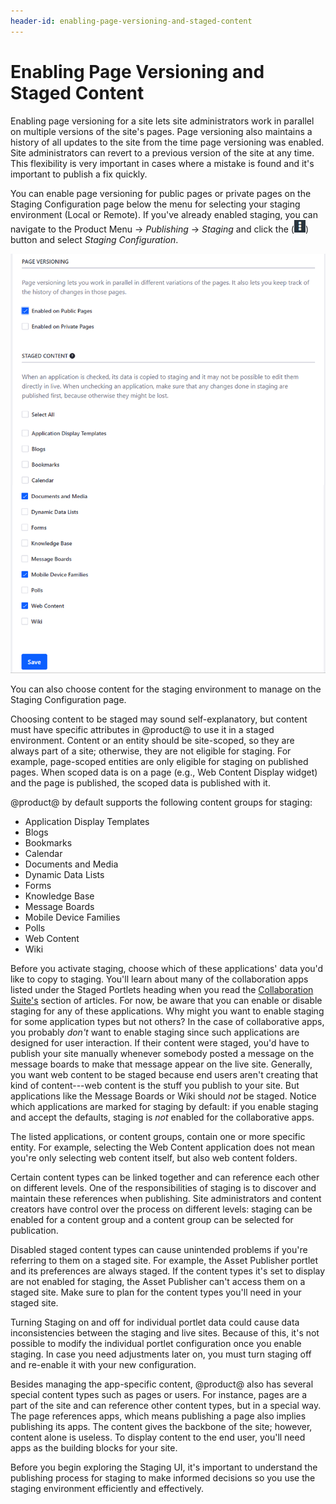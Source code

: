 ```yaml
---
header-id: enabling-page-versioning-and-staged-content
---
```


# Enabling Page Versioning and Staged Content

Enabling page versioning for a site lets site administrators work in parallel on
multiple versions of the site's pages. Page versioning also maintains a history
of all updates to the site from the time page versioning was enabled. Site
administrators can revert to a previous version of the site at any time. This
flexibility is very important in cases where a mistake is found and it's
important to publish a fix quickly. 

You can enable page versioning for public pages or private pages on the Staging
Configuration page below the menu for selecting your staging environment (Local
or Remote). If you've already enabled staging, you can navigate to the Product
Menu &rarr; *Publishing* &rarr; *Staging* and click the
(![Options](../../../../images/icon-options.png)) button and select *Staging
Configuration*.

![Figure 1: You can decide to use versioning and choose what content should be staged.](../../../../images/staging-page-versioning-staged-content.png)

You can also choose content for the staging environment to manage on the Staging
Configuration page.

Choosing content to be staged may sound self-explanatory, but content must have
specific attributes in @product@ to use it in a staged environment. Content or
an entity should be site-scoped, so they are always part of a site; otherwise,
they are not eligible for staging. For example, page-scoped entities are only
eligible for staging on published pages. When scoped data is on a page (e.g.,
Web Content Display widget) and the page is published, the scoped data is
published with it.

@product@ by default supports the following content groups for staging:

- Application Display Templates
- Blogs
- Bookmarks
- Calendar
- Documents and Media
- Dynamic Data Lists
- Forms
- Knowledge Base
- Message Boards
- Mobile Device Families
- Polls
- Web Content
- Wiki

Before you activate staging, choose which of these applications' data you'd
like to copy to staging. You'll learn about many of the collaboration apps
listed under the Staged Portlets heading when you read the
[Collaboration Suite's](/docs/7-1/user/-/knowledge_base/u/collaboration)
section of articles. For now, be aware that you can enable or disable staging
for any of these applications. Why might you want to enable staging for some
application types but not others? In the case of collaborative apps, you
probably *don't* want to enable staging since such applications are designed
for user interaction. If their content were staged, you'd have to 
publish your site manually whenever somebody posted a message on the message
boards to make that message appear on the live site. Generally, you want web
content to be staged because end users aren't creating that kind of
content---web content is the stuff you publish to your site. But applications
like the Message Boards or Wiki should *not* be staged. Notice which
applications are marked for staging by default: if you enable staging and
accept the defaults, staging is *not* enabled for the collaborative apps.

The listed applications, or content groups, contain one or more specific
entity. For example, selecting the Web Content application does not mean you're
only selecting web content itself, but also web content folders.

Certain content types can be linked together and can reference each other on
different levels. One of the responsibilities of staging is to discover and
maintain these references when publishing. Site administrators and content
creators have control over the process on different levels: staging can be
enabled for a content group and a content group can be selected for publication.

Disabled staged content types can cause unintended problems if you're referring
to them on a staged site. For example, the Asset Publisher portlet and its
preferences are always staged. If the content types it's set to display are not
enabled for staging, the Asset Publisher can't access them on a staged site.
Make sure to plan for the content types you'll need in your staged site.

Turning Staging on and off for individual portlet data could cause data
inconsistencies between the staging and live sites. Because of this, it's not
possible to modify the individual portlet configuration once you enable staging.
In case you need adjustments later on, you must turn staging off and re-enable
it with your new configuration.

Besides managing the app-specific content, @product@ also has several special
content types such as pages or users. For instance, pages are a part of the
site and can reference other content types, but in a special way. The page
references apps, which means publishing a page also implies publishing its
apps. The content gives the backbone of the site; however, content alone is
useless. To display content to the end user, you'll need apps as the building
blocks for your site.

Before you begin exploring the Staging UI, it's important to understand the
publishing process for staging to make informed decisions so you use the
staging environment efficiently and effectively.
